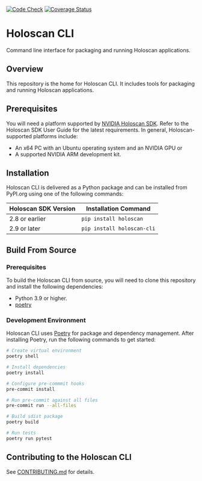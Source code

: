 [![Code Check](https://github.com/nvidia-holoscan/holoscan-cli/actions/workflows/check.yaml/badge.svg)](https://github.com/nvidia-holoscan/holoscan-cli/actions/workflows/check.yaml)
[![Coverage Status](https://coveralls.io/repos/github/nvidia-holoscan/holoscan-cli/badge.svg?branch=vchang/poetry-setup)](https://coveralls.io/github/nvidia-holoscan/holoscan-cli?branch=vchang/poetry-setup)

# Holoscan CLI

Command line interface for packaging and running Holoscan applications.

## Overview

This repository is the home for Holoscan CLI. It includes tools for packaging and running Holoscan applications.

## Prerequisites

You will need a platform supported by [NVIDIA Holoscan SDK](https://docs.nvidia.com/holoscan/sdk-user-guide/sdk_installation.html#prerequisites). Refer to the Holoscan SDK User Guide for the latest requirements. In general, Holoscan-supported platforms include:

- An x64 PC with an Ubuntu operating system and an NVIDIA GPU or
- A supported NVIDIA ARM development kit.

## Installation

Holoscan CLI is delivered as a Python package and can be installed from PyPI.org using one of the following commands:

| Holoscan SDK Version | Installation Command       |
| -------------------- | -------------------------- |
| 2.8 or earlier       | `pip install holoscan`     |
| 2.9 or later         | `pip install holoscan-cli` |

## Build From Source

### Prerequisites

To build the Holoscan CLI from source, you will need to clone this repository and install the following dependencies:

- Python 3.9 or higher.
- [poetry](https://python-poetry.org/docs/#installation)

### Development Environment

Holoscan CLI uses [Poetry](https://python-poetry.org/) for package and dependency management. After installing Poetry, run the following commands to get started:

```bash
# Create virtual environment
poetry shell

# Install dependencies
poetry install

# Configure pre-commmit hooks
pre-commit install

# Run pre-commit against all files
pre-commit run --all-files

# Build sdist package
poetry build

# Run tests
poetry run pytest
```

## Contributing to the Holoscan CLI

See [CONTRIBUTING.md](./CONTRIBUTING.md) for details.
